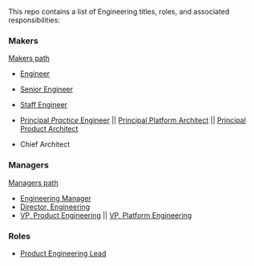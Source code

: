 This repo contains a list of Engineering titles, roles, and associated responsibilities:

### Makers

[Makers path](makers/makers_path.md)
* [Engineer](makers/engineer.md)
* [Senior Engineer](makers/senior_engineer.md)
* [Staff Engineer](makers/staff_engineer.md)
* [Principal *Practice* Engineer](makers/principal_engineer.md)  ||  [Principal Platform Architect](makers/principal_platform_architect.md)  ||  [Principal Product Architect](makers/principal_product_architect.md)

* Chief Architect

### Managers

[Managers path](managers/managers_path.md)
* [Engineering Manager](managers/engineering_manager.md)
* [Director, Engineering](managers/director_engineering.md)
* [VP, Product Engineering](managers/vp_product_engineering.md) || [VP, Platform Engineering](managers/vp_platform_engineering.md)

### Roles

* [Product Engineering Lead](product_engineering_lead.md)
